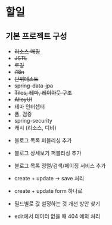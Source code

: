 # 할일

## 기본 프로젝트 구성

* ~~리소스 매핑~~
* ~~JSTL~~
* ~~로깅~~
* ~~i18n~~
* ~~단위테스트~~
* ~~spring-data-jpa~~
* ~~Tiles, 테마, 레이아웃 구조~~
* ~~AlloyUI~~
* 테마 인터셉터
* 폼, 검증
* spring-security
* 캐시 (리소스,  디비)


- 블로그 목록 퍼블리싱 추가
- 블로그 상세보기 퍼블리싱 추가
- 블로그 목록 정렬/검색/페이징 서비스 추가

- create + update -> save 처리
- create + update form 하나로
- 필드별로 값 설정하는 것 개선 방안 찾기
- edit에서 데이터 없을 때 404 예외 처리
